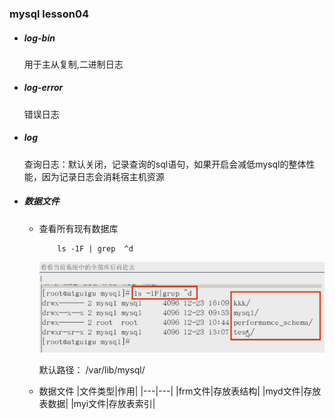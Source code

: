### mysql lesson04

* ##### log-bin 
  用于主从复制,二进制日志
* ##### log-error
  错误日志

* ##### log
  查询日志：默认关闭，记录查询的sql语句，如果开启会减低mysql的整体性能，因为记录日志会消耗宿主机资源

* ##### 数据文件
  * 查看所有现有数据库
    ```
        ls -1F | grep  ^d
    ```
    ![avatar](https://raw.githubusercontent.com/love179902483/mynote/master/mysql-lesson/photos/lesson_004_01.png)

    默认路径： /var/lib/mysql/

  * 数据文件
    |文件类型|作用|
    |---|---|
    |frm文件|存放表结构|
    |myd文件|存放表数据|
    |myi文件|存放表索引|
